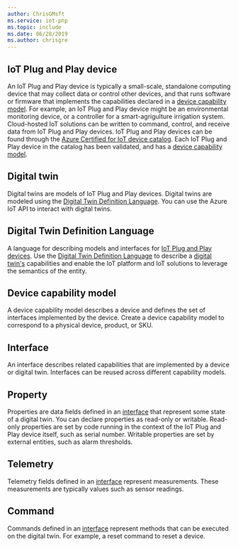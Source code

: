 ```yaml
---
author: ChrisGMsft
ms.service: iot-pnp
ms.topic: include
ms.date: 06/28/2019	
ms.author: chrisgre
---
```


## IoT Plug and Play device

An IoT Plug and Play device is typically a small-scale, standalone computing device that may collect data or control other devices, and that runs software or firmware that implements the capabilities declared in a [device capability model](#device-capability-model).  For example, an IoT Plug and Play device might be an environmental monitoring device, or a controller for a smart-agrigulture irrigation system. Cloud-hosted IoT solutions can be written to command, control, and receive data from IoT Plug and Play devices. IoT Plug and Play devices can be found through the [Azure Certified for IoT device catalog](https://catalog.azureiotsolutions.com/). Each IoT Plug and Play device in the catalog has been validated, and has a [device capability model](#device-capability-model).

## Digital twin

Digital twins are models of IoT Plug and Play devices.  Digital twins are modeled using the [Digital Twin Definition Language](https://aka.ms/DTDL).  You can use the Azure IoT API to interact with digital twins. 

## Digital Twin Definition Language

A language for describing models and interfaces for [IoT Plug and Play devices](#iot-plug-and-play-device).  Use the [Digital Twin Definition Language](https://aka.ms/DTDL) to describe a [digital twin's](#digital-twin) capabilities and enable the IoT platform and IoT solutions to leverage the semantics of the entity.

## Device capability model

A device capability model describes a device and defines the set of interfaces implemented by the device. Create a device capability model to correspond to a physical device, product, or SKU.

## Interface

An interface describes related capabilities that are implemented by a device or digital twin. Interfaces can be reused across different capability models.

## Property

Properties are data fields defined in an [interface](#interface) that represent some state of a digital twin. You can declare properties as read-only or writable. Read-only properties are set by code running in the context of the IoT Plug and Play device itself, such as serial number.  Writable properties are set by external entities, such as alarm thresholds.

## Telemetry

Telemetry fields defined in an [interface](#interface) represent measurements. These measurements are typically values such as sensor readings.

## Command

Commands defined in an [interface](#interface) represent methods that can be executed on the digital twin. For example, a reset command to reset a device.

